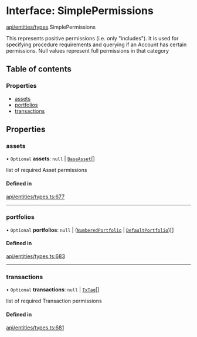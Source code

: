 # Interface: SimplePermissions

[api/entities/types](../wiki/api.entities.types).SimplePermissions

This represents positive permissions (i.e. only "includes"). It is used
  for specifying procedure requirements and querying if an Account has certain
  permissions. Null values represent full permissions in that category

## Table of contents

### Properties

- [assets](../wiki/api.entities.types.SimplePermissions#assets)
- [portfolios](../wiki/api.entities.types.SimplePermissions#portfolios)
- [transactions](../wiki/api.entities.types.SimplePermissions#transactions)

## Properties

### assets

• `Optional` **assets**: ``null`` \| [`BaseAsset`](../wiki/api.entities.Asset.Base.BaseAsset.BaseAsset)[]

list of required Asset permissions

#### Defined in

[api/entities/types.ts:677](https://github.com/PolymeshAssociation/polymesh-sdk/blob/fe2e6dd1/src/api/entities/types.ts#L677)

___

### portfolios

• `Optional` **portfolios**: ``null`` \| ([`NumberedPortfolio`](../wiki/api.entities.NumberedPortfolio.NumberedPortfolio) \| [`DefaultPortfolio`](../wiki/api.entities.DefaultPortfolio.DefaultPortfolio))[]

#### Defined in

[api/entities/types.ts:683](https://github.com/PolymeshAssociation/polymesh-sdk/blob/fe2e6dd1/src/api/entities/types.ts#L683)

___

### transactions

• `Optional` **transactions**: ``null`` \| [`TxTag`](../wiki/generated.types#txtag)[]

list of required Transaction permissions

#### Defined in

[api/entities/types.ts:681](https://github.com/PolymeshAssociation/polymesh-sdk/blob/fe2e6dd1/src/api/entities/types.ts#L681)

